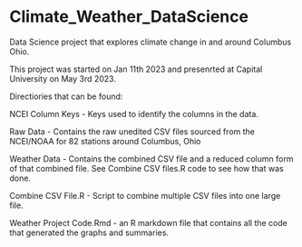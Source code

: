 # Climate_Weather_DataScience
Data Science project that explores climate change in and around Columbus Ohio.

This project was started on Jan 11th 2023 and presenrted at Capital University on May 3rd 2023.

Directiories that can be found:

NCEI Column Keys - Keys used to identify the columns in the data.

Raw Data - Contains the raw unedited CSV files sourced from the NCEI/NOAA for 82 stations around Columbus, Ohio

Weather Data - Contains the combined CSV file and a reduced column form of that combined file. See Combine CSV files.R code to see how that was done.

Combine CSV File.R -  Script to combine multiple CSV files into one large file.

Weather Project Code.Rmd - an R markdown file that contains all the code that generated the graphs and summaries.
